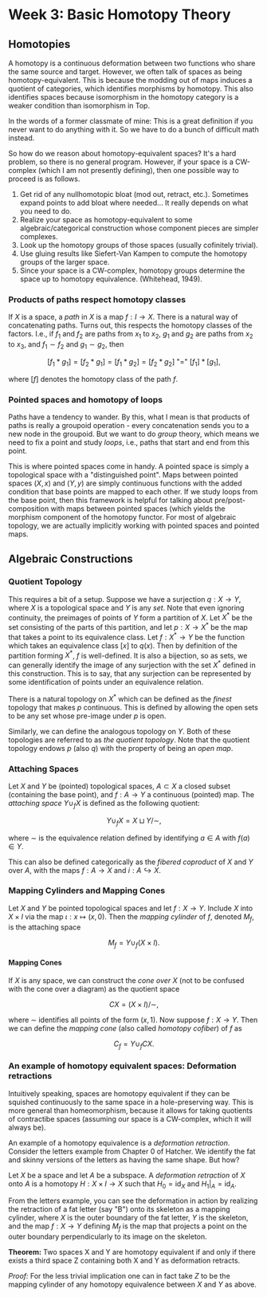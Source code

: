 # Week 3: Basic Homotopy Theory

## Homotopies

A homotopy is a continuous deformation between two functions who share the same
source and target. However, we often talk of spaces as being
homotopy-equivalent. This is because the modding out of maps induces a quotient
of categories, which identifies morphisms by homotopy. This also identifies
spaces because isomorphism in the homotopy category is a weaker condition than
isomorphism in Top.

In the words of a former classmate of mine: This is a great definition if you
never want to do anything with it. So we have to do a bunch of difficult math
instead.

So how do we reason about homotopy-equivalent spaces? It's a hard problem, so
there is no general program. However, if your space is a CW-complex (which I am
not presently defining), then one possible way to proceed is as follows.

1. Get rid of any nullhomotopic bloat (mod out, retract, etc.). Sometimes expand
   points to add bloat where needed... It really depends on what you need to do.
2. Realize your space as homotopy-equivalent to some algebraic/categorical
   construction whose component pieces are simpler complexes.
3. Look up the homotopy groups of those spaces (usually cofinitely trivial).
4. Use gluing results like Siefert-Van Kampen to compute the homotopy groups of
   the larger space.
5. Since your space is a CW-complex, homotopy groups determine the space up to
   homotopy equivalence. (Whitehead, 1949).

### Products of paths respect homotopy classes

If $X$ is a space, a _path_ in $X$ is a map $f:I\to X$. There is a natural way
of concatenating paths. Turns out, this respects the homotopy classes of the
factors. I.e., if $f_1$ and $f_2$ are paths from $x_1$ to $x_2$, $g_1$ and $g_2$
are paths from $x_2$ to $x_3$, and $f_1\sim f_2$ and $g_1\sim g_2$, then

$$
[f_1\ast g_1] = [f_2\ast g_1] = [f_1\ast g_2] = [f_2\ast g_2]
\text{ "=" } [f_1]\ast[g_1],
$$

where $[f]$ denotes the homotopy class of the path $f$.

### Pointed spaces and homotopy of loops

Paths have a tendency to wander. By this, what I mean is that products of paths
is really a groupoid operation - every concatenation sends you to a new node in
the groupoid. But we want to do _group_ theory, which means we need to fix a
point and study _loops_, i.e., paths that start and end from this point.

This is where pointed spaces come in handy. A pointed space is simply a
topological space with a "distinguished point". Maps between pointed spaces $(X,
x)$ and $(Y, y)$ are simply continuous functions with the added condition that
base points are mapped to each other. If we study loops from the base point,
then this framework is helpful for talking about pre/post-composition with maps
between pointed spaces (which yields the morphism component of the homotopy
functor. For most of algebraic topology, we are actually implicitly working
with pointed spaces and pointed maps.

## Algebraic Constructions

### Quotient Topology

This requires a bit of a setup. Suppose we have a surjection $q:X\to Y$, where
$X$ is a topological space and $Y$ is any _set_. Note that even ignoring
continuity, the preimages of points of $Y$ form a partition of $X$. Let
$X^\ast$ be the set consisting of the parts of this partition, and let $p:X\to
X^\ast$ be the map that takes a point to its equivalence class. Let
$f:X^\ast\to Y$ be the function which takes an equivalence class $[x]$ to
$q(x)$. Then by definition of the partition forming $X^\ast$, $f$ is
well-defined. It is also a bijection, so as sets, we can generally identify the
image of any surjection with the set $X^\ast$ defined in this construction.
This is to say, that any surjection can be represented by some identification of
points under an equivalence relation.

There is a natural topology on $X^\ast$ which can be defined as the _finest_
topology that makes $p$ continuous. This is defined by allowing the open sets
to be any set whose pre-image under $p$ is open.

Similarly, we can define the analogous topology on $Y$. Both of these
topologies are referred to as _the quotient topology_. Note that the quotient
topology endows $p$ (also $q$) with the property of being an _open map_.

### Attaching Spaces

Let $X$ and $Y$ be (pointed) topological spaces, $A \subset X$ a closed subset
(containing the base point), and $f : A \to Y$ a continuous (pointed) map. The
_attaching space_ $Y \cup_f X$ is defined as the following quotient:

$$
Y \cup_f X = X \sqcup Y / \sim,
$$

where $\sim$ is the equivalence relation defined by identifying $a\in A$ with
$f(a)\in Y$.

This can also be defined categorically as the _fibered coproduct_ of $X$ and $Y$
over $A$, with the maps $f:A\to X$ and $i:A\hookrightarrow X$.

### Mapping Cylinders and Mapping Cones

Let $X$ and $Y$ be pointed topological spaces and let $f:X\to Y$. Include $X$
into $X\times I$ via the map $\iota:x\mapsto (x, 0)$. Then the _mapping
cylinder_ of $f$, denoted $M_f$, is the attaching space

$$
M_f = Y \cup_f (X\times I).
$$

#### Mapping Cones

If $X$ is any space, we can construct the _cone over $X$_ (not to be confused
with the cone over a diagram) as the quotient space

$$
CX = (X\times I) / \sim,
$$

where $\sim$ identifies all points of the form $(x, 1)$. Now suppose $f:X\to
Y$. Then we can define the _mapping cone_ (also called _homotopy cofiber_) of
$f$ as

$$
C_f = Y\cup_f CX.
$$

### An example of homotopy equivalent spaces: Deformation retractions

Intuitively speaking, spaces are homotopy equivalent if they can be squished
continuously to the same space in a hole-preserving way. This is more general
than homeomorphism, because it allows for taking quotients of contractibe spaces
(assuming our space is a CW-complex, which it will always be).

An example of a homotopy equivalence is a _deformation retraction_. Consider
the letters example from Chapter 0 of Hatcher. We identify the fat and skinny
versions of the letters as having the same shape. But how?

Let $X$ be a space and let $A$ be a subspace. A _deformation retraction_ of $X$
onto $A$ is a homotopy $H:X\times I\to X$ such that $H_0 = \text{id}_X$ and
$H_1\vert_A = \text{id}_A$.

From the letters example, you can see the deformation in action by realizing the
retraction of a fat letter (say "B") onto its skeleton as a mapping cylinder,
where $X$ is the outer boundary of the fat letter, $Y$ is the skeleton, and the
map $f:X\to Y$ defining $M_f$ is the map that projects a point on the outer
boundary perpendicularly to its image on the skeleton.

**Theorem:** Two spaces X and Y are homotopy equivalent if and only if there
exists a third space Z containing both X and Y as deformation retracts.

_Proof:_ For the less trivial implication one can in fact take $Z$ to be the
mapping cylinder of any homotopy equivalence between $X$ and $Y$ as above.
